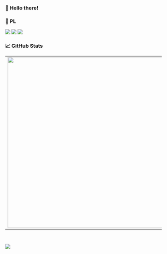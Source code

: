 
### 👋 Hello there!
  
### 🔧 PL
![](https://img.shields.io/badge/Code-Python-informational?style=flat-square&logo=python&logoColor=white&color=5194f0)
![](https://img.shields.io/badge/Code-Go-informational?style=flat-square&logo=go&logoColor=white&color=5194f0)
![](https://img.shields.io/badge/Code-JavaScript-informational?style=flat-square&logo=javascript&logoColor=white&color=5194f0)

### 📈 GitHub Stats
<p align="center">
  <table>
  <tr>
      <td><img width="550px" align="left" src="https://github-readme-stats.vercel.app/api?username=cseltol&hide_border=true&count_private=false&layout=compact&hide_title=true&show_icons=true&theme=dark&icon_color=5194f0&bg_color=0d1117" /></td>
      <td><img width="550px" src="https://github-readme-stats.vercel.app/api/top-langs/?username=cseltol&hide=html&layout=compact&hide_border=true&hide_title=true&theme=dark&icon_color=5194f0&bg_color=0d1117" /></td>
  </tr>   
</table>
</p>

<br />

<p>
  <img src="https://visitor-badge.glitch.me/badge?page_id=cseltol.visitor-badge&color=5194f0" />
</p>
